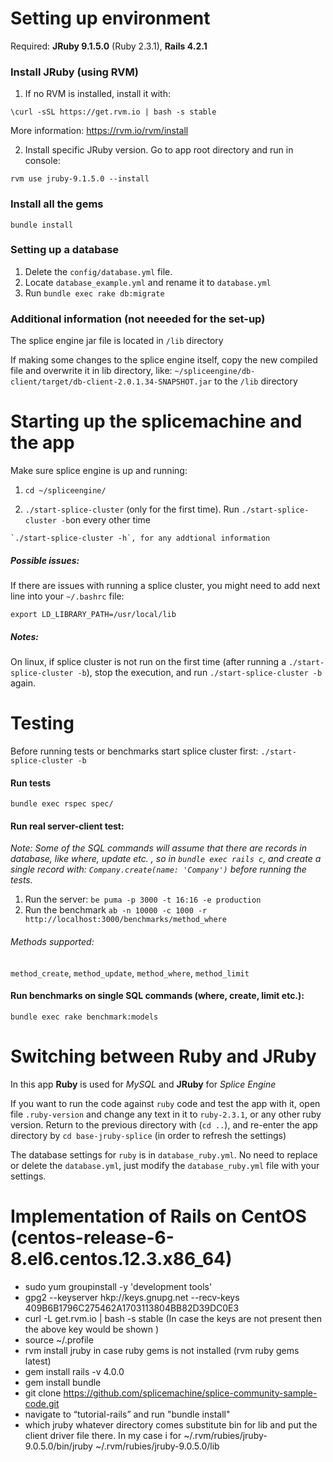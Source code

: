 # Setting up environment

 Required: **JRuby 9.1.5.0** (Ruby 2.3.1), **Rails 4.2.1**

### Install JRuby (using RVM)

1. If no RVM is installed, install it with:

  `\curl -sSL https://get.rvm.io | bash -s stable`

   More information: https://rvm.io/rvm/install


2. Install specific JRuby version. Go to app root directory and run in console:

  `rvm use jruby-9.1.5.0 --install`



### Install all the gems

  `bundle install`


### Setting up a database

  1. Delete the `config/database.yml` file.
  2. Locate `database_example.yml` and rename it to `database.yml`
  3. Run `bundle exec rake db:migrate`

### Additional information (not neeeded for the set-up)

  The splice engine jar file is located in `/lib` directory

  If making some changes to the splice engine itself, copy the new compiled file and overwrite it in lib directory, like:
  `~/spliceengine/db-client/target/db-client-2.0.1.34-SNAPSHOT.jar` to the `/lib` directory


# Starting up the splicemachine and the app

  Make sure splice engine is up and running:

  1. `cd ~/spliceengine/`

  2. `./start-splice-cluster` (only for the first time). Run `./start-splice-cluster -b`on every other time

    `./start-splice-cluster -h`, for any addtional information


##### Possible issues:

  If there are issues with running a splice cluster, you might need to add next line into your `~/.bashrc` file:

  `export LD_LIBRARY_PATH=/usr/local/lib`

##### Notes:

  On linux, if splice cluster is not run on the first time (after running a `./start-splice-cluster -b`), stop the execution, and run `./start-splice-cluster -b` again.


# Testing

  Before running tests or benchmarks start splice cluster first: `./start-splice-cluster -b`

#### Run tests

  `bundle exec rspec spec/`

#### Run real server-client test:

  *Note: Some of the SQL commands will assume that there are records in database, like where, update etc. , so in `bundle exec rails c`, and create a single record with: `Company.create(name: 'Company')` before running the tests.*

  1. Run the server: `be puma -p 3000 -t 16:16 -e production`
  2. Run the benchmark `ab -n 10000 -c 1000 -r http://localhost:3000/benchmarks/method_where`

###### Methods supported:

  `method_create`, `method_update`, `method_where`, `method_limit`

#### Run benchmarks on single SQL commands (where, create, limit etc.):

  `bundle exec rake benchmark:models`

# Switching between Ruby and JRuby

  In this app **Ruby**  is used for *MySQL* and **JRuby** for *Splice Engine*

  If you want to run the code against `ruby` code and test the app with it, open file `.ruby-version` and change any text in it to `ruby-2.3.1`, or any other ruby version. Return to the previous directory with (`cd ..`), and re-enter the app directory by `cd base-jruby-splice` (in order to refresh the settings)

  The database settings for `ruby` is in `database_ruby.yml`. No need to replace or delete the `database.yml`, just modify the `database_ruby.yml` file with your settings.

# Implementation of Rails on CentOS (centos-release-6-8.el6.centos.12.3.x86_64)

* sudo yum groupinstall -y 'development tools'
* gpg2 --keyserver hkp://keys.gnupg.net --recv-keys 409B6B1796C275462A1703113804BB82D39DC0E3
* curl -L get.rvm.io | bash -s stable (In case the keys are not present then the above key would be shown )
* source ~/.profile
* rvm install jruby
  in case ruby gems is not installed (rvm ruby gems latest)
* gem install rails -v 4.0.0
* gem install bundle
* git clone https://github.com/splicemachine/splice-community-sample-code.git
* navigate to “tutorial-rails” and run "bundle install"
* which jruby
  whatever directory comes substitute bin for lib and put the client driver file there.
  In my case i for ~/.rvm/rubies/jruby-9.0.5.0/bin/jruby
  ~/.rvm/rubies/jruby-9.0.5.0/lib

